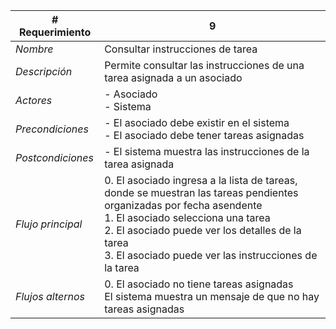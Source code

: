 |# Requerimiento|9 |
|-|-|
| *Nombre*|Consultar instrucciones de tarea
| *Descripción*| Permite consultar las instrucciones de una tarea asignada a un asociado |
|*Actores*| - Asociado<br> - Sistema
|*Precondiciones*| - El asociado debe existir en el sistema<br> - El asociado debe tener tareas asignadas
|*Postcondiciones*| - El sistema muestra las instrucciones de la tarea asignada
|*Flujo principal*|0.  El asociado ingresa a la lista de tareas, donde se muestran las tareas pendientes organizadas por fecha asendente<br>1.  El asociado selecciona una tarea<br>2.  El asociado puede ver los detalles de la tarea<br>3.  El asociado puede ver las instrucciones de la tarea
|*Flujos alternos*|0.  El asociado no tiene tareas asignadas<br>El sistema muestra un mensaje de que no hay tareas asignadas
